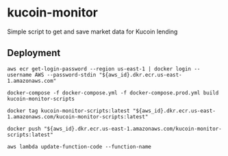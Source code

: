 # kucoin-monitor

Simple script to get and save market data for Kucoin lending


## Deployment

```
aws ecr get-login-password --region us-east-1 | docker login --username AWS --password-stdin "${aws_id}.dkr.ecr.us-east-1.amazonaws.com"

docker-compose -f docker-compose.yml -f docker-compose.prod.yml build kucoin-monitor-scripts

docker tag kucoin-monitor-scripts:latest "${aws_id}.dkr.ecr.us-east-1.amazonaws.com/kucoin-monitor-scripts:latest"

docker push "${aws_id}.dkr.ecr.us-east-1.amazonaws.com/kucoin-monitor-scripts:latest"

aws lambda update-function-code --function-name 
```

